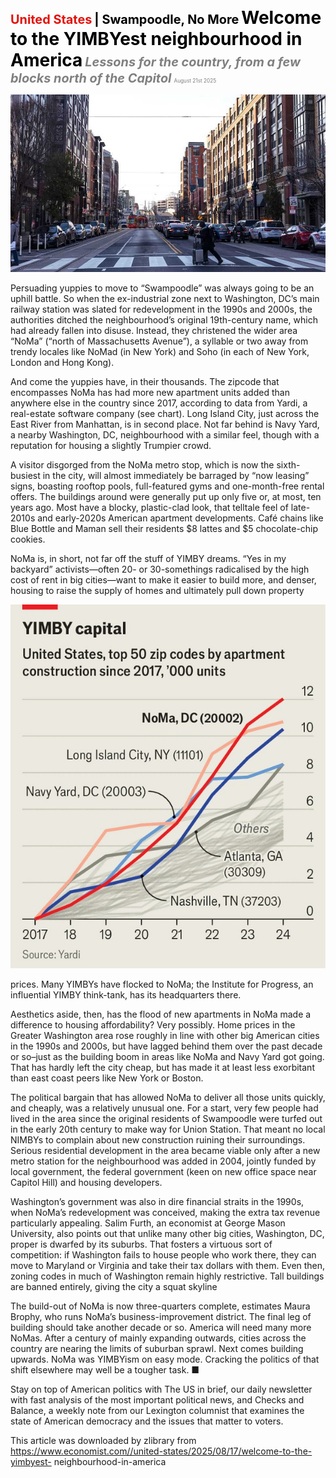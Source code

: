 <span style="color:#E3120B; font-size:14.9pt; font-weight:bold;">United States</span> <span style="color:#000000; font-size:14.9pt; font-weight:bold;">| Swampoodle, No More</span>
<span style="color:#000000; font-size:21.0pt; font-weight:bold;">Welcome to the YIMBYest neighbourhood in America</span>
<span style="color:#808080; font-size:14.9pt; font-weight:bold; font-style:italic;">Lessons for the country, from a few blocks north of the Capitol</span>
<span style="color:#808080; font-size:6.2pt;">August 21st 2025</span>

![](../images/013_Welcome_to_the_YIMBYest_neighbourhood_in_America/p0065_img01.jpeg)

Persuading yuppies to move to “Swampoodle” was always going to be an uphill battle. So when the ex-industrial zone next to Washington, DC’s main railway station was slated for redevelopment in the 1990s and 2000s, the authorities ditched the neighbourhood’s original 19th-century name, which had already fallen into disuse. Instead, they christened the wider area “NoMa” (“north of Massachusetts Avenue”), a syllable or two away from trendy locales like NoMad (in New York) and Soho (in each of New York, London and Hong Kong).

And come the yuppies have, in their thousands. The zipcode that encompasses NoMa has had more new apartment units added than anywhere else in the country since 2017, according to data from Yardi, a real-estate software company (see chart). Long Island City, just across the East River from Manhattan, is in second place. Not far behind is Navy Yard, a nearby Washington, DC, neighbourhood with a similar feel, though with a reputation for housing a slightly Trumpier crowd.

A visitor disgorged from the NoMa metro stop, which is now the sixth- busiest in the city, will almost immediately be barraged by “now leasing” signs, boasting rooftop pools, full-featured gyms and one-month-free rental offers. The buildings around were generally put up only five or, at most, ten years ago. Most have a blocky, plastic-clad look, that telltale feel of late- 2010s and early-2020s American apartment developments. Café chains like Blue Bottle and Maman sell their residents $8 lattes and $5 chocolate-chip cookies.

NoMa is, in short, not far off the stuff of YIMBY dreams. “Yes in my backyard” activists—often 20- or 30-somethings radicalised by the high cost of rent in big cities—want to make it easier to build more, and denser, housing to raise the supply of homes and ultimately pull down property

![](../images/013_Welcome_to_the_YIMBYest_neighbourhood_in_America/p0066_img01.jpeg)

prices. Many YIMBYs have flocked to NoMa; the Institute for Progress, an influential YIMBY think-tank, has its headquarters there.

Aesthetics aside, then, has the flood of new apartments in NoMa made a difference to housing affordability? Very possibly. Home prices in the Greater Washington area rose roughly in line with other big American cities in the 1990s and 2000s, but have lagged behind them over the past decade or so–just as the building boom in areas like NoMa and Navy Yard got going. That has hardly left the city cheap, but has made it at least less exorbitant than east coast peers like New York or Boston.

The political bargain that has allowed NoMa to deliver all those units quickly, and cheaply, was a relatively unusual one. For a start, very few people had lived in the area since the original residents of Swampoodle were turfed out in the early 20th century to make way for Union Station. That meant no local NIMBYs to complain about new construction ruining their surroundings. Serious residential development in the area became viable only after a new metro station for the neighbourhood was added in 2004, jointly funded by local government, the federal government (keen on new office space near Capitol Hill) and housing developers.

Washington’s government was also in dire financial straits in the 1990s, when NoMa’s redevelopment was conceived, making the extra tax revenue particularly appealing. Salim Furth, an economist at George Mason University, also points out that unlike many other big cities, Washington, DC, proper is dwarfed by its suburbs. That fosters a virtuous sort of competition: if Washington fails to house people who work there, they can move to Maryland or Virginia and take their tax dollars with them. Even then, zoning codes in much of Washington remain highly restrictive. Tall buildings are banned entirely, giving the city a squat skyline

The build-out of NoMa is now three-quarters complete, estimates Maura Brophy, who runs NoMa’s business-improvement district. The final leg of building should take another decade or so. America will need many more NoMas. After a century of mainly expanding outwards, cities across the country are nearing the limits of suburban sprawl. Next comes building upwards. NoMa was YIMBYism on easy mode. Cracking the politics of that shift elsewhere may well be a tougher task. ■

Stay on top of American politics with The US in brief, our daily newsletter with fast analysis of the most important political news, and Checks and Balance, a weekly note from our Lexington columnist that examines the state of American democracy and the issues that matter to voters.

This article was downloaded by zlibrary from https://www.economist.com//united-states/2025/08/17/welcome-to-the-yimbyest- neighbourhood-in-america